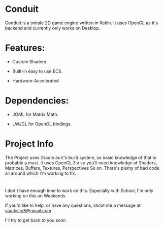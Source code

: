 # Conduit
Conduit is a simple 2D game engine written in Kotlin. It uses OpenGL as it's backend and currently only works on Desktop.

# Features:

- Custom Shaders

- Built-in easy to use ECS.

- Hardware-Accelerated

# Dependencies: 

- JOML for Matrix Math.

- LWJGL for OpenGL bindings.

# Project Info

The Project uses Gradle as it's build system, so basic knowledge of that is probably a must. 
It uses OpenGL 3.x so you'll need knowledge of Shaders, Matrices, Buffers, Textures, Perspectives
So on. There's plenty of bad code all around which I'm working to fix. 


# 

I don't have enough time to work on this. Especially with School, I'm only working on this on Weekends.

If you'd like to help, or have any questions, shoot me a message at stacksite8@gmail.com

I'll try to get back to you soon. 


